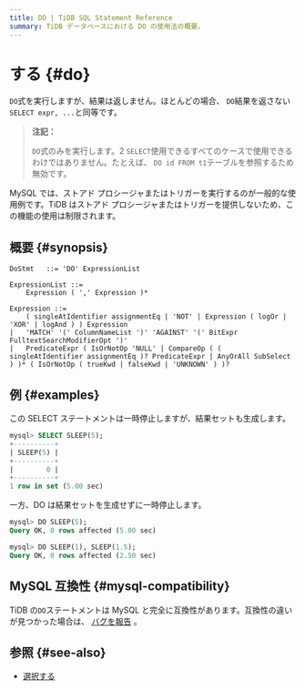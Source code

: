 ```yaml
---
title: DO | TiDB SQL Statement Reference
summary: TiDB データベースにおける DO の使用法の概要。
---
```


# する {#do}

`DO`式を実行しますが、結果は返しません。ほとんどの場合、 `DO`結果を返さない`SELECT expr, ...`と同等です。

> **注記：**
>
> `DO`式のみを実行します。2 `SELECT`使用できるすべてのケースで使用できるわけではありません。たとえば、 `DO id FROM t1`テーブルを参照するため無効です。

MySQL では、ストアド プロシージャまたはトリガーを実行するのが一般的な使用例です。TiDB はストアド プロシージャまたはトリガーを提供しないため、この機能の使用は制限されます。

## 概要 {#synopsis}

```ebnf+diagram
DoStmt   ::= 'DO' ExpressionList

ExpressionList ::=
    Expression ( ',' Expression )*

Expression ::=
    ( singleAtIdentifier assignmentEq | 'NOT' | Expression ( logOr | 'XOR' | logAnd ) ) Expression
|   'MATCH' '(' ColumnNameList ')' 'AGAINST' '(' BitExpr FulltextSearchModifierOpt ')'
|   PredicateExpr ( IsOrNotOp 'NULL' | CompareOp ( ( singleAtIdentifier assignmentEq )? PredicateExpr | AnyOrAll SubSelect ) )* ( IsOrNotOp ( trueKwd | falseKwd | 'UNKNOWN' ) )?
```

## 例 {#examples}

この SELECT ステートメントは一時停止しますが、結果セットも生成します。

```sql
mysql> SELECT SLEEP(5);
+----------+
| SLEEP(5) |
+----------+
|        0 |
+----------+
1 row in set (5.00 sec)
```

一方、DO は結果セットを生成せずに一時停止します。

```sql
mysql> DO SLEEP(5);
Query OK, 0 rows affected (5.00 sec)

mysql> DO SLEEP(1), SLEEP(1.5);
Query OK, 0 rows affected (2.50 sec)
```

## MySQL 互換性 {#mysql-compatibility}

TiDB の`DO`ステートメントは MySQL と完全に互換性があります。互換性の違いが見つかった場合は、 [バグを報告](https://docs.pingcap.com/tidb/stable/support) 。

## 参照 {#see-also}

-   [選択する](/sql-statements/sql-statement-select.md)
